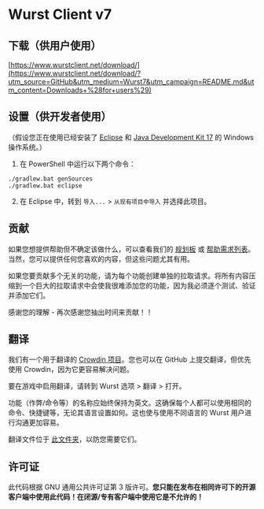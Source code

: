 # Wurst Client v7

## 下载（供用户使用）

[https://www.wurstclient.net/download/](https://www.wurstclient.net/download/?utm_source=GitHub&utm_medium=Wurst7&utm_campaign=README.md&utm_content=Downloads+%28for+users%29)

## 设置（供开发者使用）

（假设您正在使用已经安装了 [Eclipse](https://www.eclipse.org/downloads/) 和 [Java Development Kit 17](https://adoptium.net/?variant=openjdk17&jvmVariant=hotspot) 的 Windows 操作系统。）

1. 在 PowerShell 中运行以下两个命令：

```
./gradlew.bat genSources
./gradlew.bat eclipse
```

2. 在 Eclipse 中，转到 `导入...` > `从现有项目中导入` 并选择此项目。

## 贡献

如果您想提供帮助但不确定该做什么，可以查看我们的 [规划板](https://github.com/orgs/Wurst-Imperium/projects/5/views/1) 或 [帮助需求列表](https://github.com/Wurst-Imperium/Wurst7/issues?q=is%3Aissue+is%3Aopen+label%3A%22help+wanted%22)。当然，您可以提供任何您喜欢的内容，但这些问题尤其有用。

如果您要贡献多个无关的功能，请为每个功能创建单独的拉取请求。将所有内容压缩到一个巨大的拉取请求中会使我很难添加您的功能，因为我必须逐个测试、验证并添加它们。

感谢您的理解 - 再次感谢您抽出时间来贡献！！

## 翻译

我们有一个用于翻译的 [Crowdin 项目](https://crowdin.com/project/wurst7)。您也可以在 GitHub 上提交翻译，但优先使用 Crowdin，因为它更容易解决问题。

要在游戏中启用翻译，请转到 Wurst 选项 > 翻译 > 打开。

功能（作弊/命令等）的名称应始终保持为英文。这确保每个人都可以使用相同的命令、快捷键等，无论其语言设置如何。这也使与使用不同语言的 Wurst 用户进行沟通更加容易。

翻译文件位于 [此文件夹](https://github.com/Wurst-Imperium/Wurst7/tree/master/src/main/resources/assets/wurst/lang)，以防您需要它们。

## 许可证

此代码根据 GNU 通用公共许可证第 3 版许可。**您只能在发布在相同许可下的开源客户端中使用此代码！在闭源/专有客户端中使用它是不允许的！**